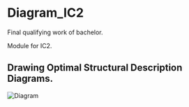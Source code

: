 # Diagram_IC2
Final qualifying work of bachelor.

Module for IC2. 

## Drawing Optimal Structural Description Diagrams.

![Diagram](https://i.imgur.com/bjClVTW.png)
